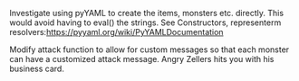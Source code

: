 Investigate using pyYAML to create the items, monsters etc. directly. This would avoid having to eval() the strings. See Constructors, representerm resolvers:https://pyyaml.org/wiki/PyYAMLDocumentation

Modify attack function to allow for custom messages so that each monster can have a customized attack message. Angry Zellers hits you with his business card.